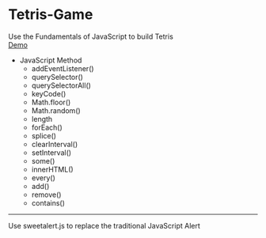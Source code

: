 # Tetris-Game
 Use the Fundamentals of JavaScript to build Tetris  
 [Demo](https://timchen0409.github.io/Tetris-Game/)


* JavaScript Method
  * addEventListener()
  * querySelector()
  * querySelectorAll()
  * keyCode()
  * Math.floor()
  * Math.random()
  * length
  * forEach()
  * splice()
  * clearInterval()
  * setInterval()
  * some()
  * innerHTML()
  * every()
  * add()
  * remove()
  * contains()

---
Use sweetalert.js to replace the traditional JavaScript Alert
